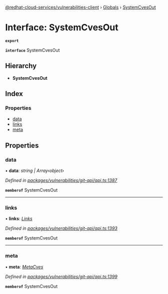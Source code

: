 [@redhat-cloud-services/vulnerabilities-client](../README.md) › [Globals](../globals.md) › [SystemCvesOut](systemcvesout.md)

# Interface: SystemCvesOut

**`export`** 

**`interface`** SystemCvesOut

## Hierarchy

* **SystemCvesOut**

## Index

### Properties

* [data](systemcvesout.md#data)
* [links](systemcvesout.md#links)
* [meta](systemcvesout.md#meta)

## Properties

###  data

• **data**: *string | Array‹object›*

*Defined in [packages/vulnerabilities/git-api/api.ts:1387](https://github.com/RedHatInsights/javascript-clients/blob/master/packages/vulnerabilities/git-api/api.ts#L1387)*

**`memberof`** SystemCvesOut

___

###  links

• **links**: *[Links](links.md)*

*Defined in [packages/vulnerabilities/git-api/api.ts:1393](https://github.com/RedHatInsights/javascript-clients/blob/master/packages/vulnerabilities/git-api/api.ts#L1393)*

**`memberof`** SystemCvesOut

___

###  meta

• **meta**: *[MetaCves](metacves.md)*

*Defined in [packages/vulnerabilities/git-api/api.ts:1399](https://github.com/RedHatInsights/javascript-clients/blob/master/packages/vulnerabilities/git-api/api.ts#L1399)*

**`memberof`** SystemCvesOut
